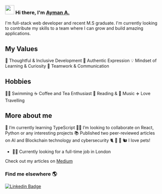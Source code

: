 ### <img src="https://media.giphy.com/media/hvRJCLFzcasrR4ia7z/giphy.gif" width="30px"> Hi there, I'm  [Ayman A.](https://aymanx.io/)
I'm full-stack web developer and recent M.S graduate. I'm currently looking to contribute my skills to a team where I can grow and build amazing applications. 

## My Values
🧠 Thoughtful & Inclusive Development
💜 Authentic Expression
💡 Mindset of Learning & Curiosity
🙌 Teamwork & Communication

## Hobbies 
🏊‍♂️  Swimming 
☕️ Coffee and Tea Enthusiast
📖 Reading & 🎵 Music 
✈️ Love Travelling 

## More about me

🌱 I’m currently learning TypeScript 
👨‍💻 I’m looking to collaborate on React, Python or any interesting projects 
📚 Published two peer-reviewed articles on AI and Blockchain technology and cybersecurity
🐈  🐶  🐹  🐿  I love pets!
- 🙋‍♂️ Currently looking for a full-time job in London

 

Check out my articles on [Medium](https://aymanx.medium.com/)

### Find me elsewhere 🌎 

[![Linkedin Badge](https://img.shields.io/badge/-LinkedIn-blue?style=flat-square&logo=Linkedin&logoColor=white&link=https://www.linkedin.com/in/ayman-io/)](https://www.linkedin.com/in/ayman-io/)  


